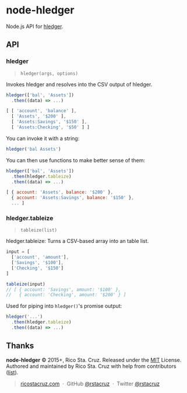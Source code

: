# node-hledger

Node.js API for [hledger].

## API

<!--api-->

### hledger

> `hledger(args, options)`

Invokes hledger and resolves into the CSV output of hledger.

```js
hledger(['bal', 'Assets'])
  .then((data) => ...)

[ [ 'account', 'balance' ],
  [ 'Assets', '$200' ],
  [ 'Assets:Savings', '$150' ],
  [ 'Assets:Checking', '$50' ] ]
```

You can invoke it with a string:

```js
hledger('bal Assets')
```

You can then use functions to make better sense of them:

```js
hledger(['bal', 'Assets'])
  .then(hledger.tableize)
  .then((data) => ...)

[ { account: 'Assets', balance: '$200' },
  { account: 'Assets:Savings', balance: '$150' },
  ... ]

```

### hledger.tableize

> `tableize(list)`

hledger.tableize:
Turns a CSV-based array into an table list.

```js
input = [
  ['account', 'amount'],
  ['Savings', '$100'],
  ['Checking', '$150']
]

tableize(input)
// [ { account: 'Savings', amount: '$100' },
//   { account: 'Checking', amount: '$200' } ]
```

Used for piping into `hledger()`'s promise output:

```js
hledger('...')
  .then(hledger.tableize)
  .then((data) => ...)
```
<!--api:end-->

[hledger]: http://hledger.org/

## Thanks

**node-hledger** © 2015+, Rico Sta. Cruz. Released under the [MIT] License.<br>
Authored and maintained by Rico Sta. Cruz with help from contributors ([list][contributors]).

> [ricostacruz.com](http://ricostacruz.com) &nbsp;&middot;&nbsp;
> GitHub [@rstacruz](https://github.com/rstacruz) &nbsp;&middot;&nbsp;
> Twitter [@rstacruz](https://twitter.com/rstacruz)

[MIT]: http://mit-license.org/
[contributors]: http://github.com/rstacruz/node-hledger/contributors
